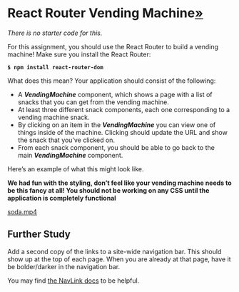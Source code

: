 # **React Router Vending Machine[»](https://curric.rithmschool.com/springboard/exercises/react-router-vending/#react-router-vending-machine)**

*There is no starter code for this.*

For this assignment, you should use the React Router to build a vending machine! Make sure you install the React Router:

**`$ npm install react-router-dom`**

What does this mean? Your application should consist of the following:

- A ***VendingMachine*** component, which shows a page with a list of snacks that you can get from the vending machine.
- At least three different snack components, each one corresponding to a vending machine snack.
- By clicking on an item in the ***VendingMachine*** you can view one of things inside of the machine. Clicking should update the URL and show the snack that you’ve clicked on.
- From each snack component, you should be able to go back to the main ***VendingMachine*** component.

Here’s an example of what this might look like.

**We had fun with the styling, don’t feel like your vending machine needs to be this fancy at all! You should not be working on any CSS until the application is completely functional**

[soda.mp4](https://s3-us-west-2.amazonaws.com/secure.notion-static.com/9c713fc6-36bb-4dca-ba53-7be1ca5af27f/soda.mp4)

## **Further Study**

Add a second copy of the links to a site-wide navigation bar. This should show up at the top of each page. When you are already at that page, have it be bolder/darker in the navigation bar.

You may find [the NavLink docs](https://reacttraining.com/react-router/web/api/NavLink) to be helpful.
